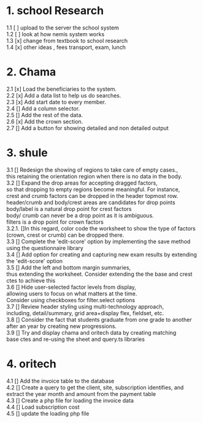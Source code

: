 # 1. school Research
1.1 [ ] upload to the server the school system  
1.2 [ ] look at how nemis system works  
1.3 [x] change from textbook to school research  
1.4 [x] other ideas , fees transport, exam, lunch  
# 2. Chama  
2.1 [x] Load the beneficiaries to the system.  
2.2 [x] Add a data list to help us do searches.  
2.3 [x] Add start date to every member.  
2.4 [] Add a column selector.  
2.5 [] Add the rest of the data.  
2.6 [x] Add the crown section.  
2.7 [] Add a button for showing detailed and non detailed output  
# 3. shule  
3.1 [] Redesign the showing of regions to take care of empty cases.,  
this retaining the orientation region when there is no data in the body.  
3.2 [] Expand the drop areas for accepting dragged factors,  
so that dropping to empty regions become meaningful. For instance,  
crest and crumb factors can be dropped in the header topmost row.  
header/crumb and body/crest areas are candidates for drop points  
body/label is a natural drop point for crest factors  
body/ crumb can never be a drop point as it is ambiguous.  
filters is a drop point for crown factors  
3.2.1. []In this regard, color code the worksheet to show the type of factors  
(crown, crest or crumb) can be dropped there.  
3.3 [] Complete the 'edit-score' option by implementing the save method using the questionnaire library  
3.4 [] Add option for creating and capturing new exam results by extending the 'edit-score' option  
3.5 [] Add the left and bottom margin summaries,  
thus extending the worksheet. Consider extending the the base and crest ctes to achieve this  
3.6 [] Hide user-selected factor levels from display,  
allowing users to focus on what matters at the time.  
Consider using checkboxes for filter.select options  
3.7 [] Review header styling using multi-technology approach,  
including, detail/summary, grid area+display flex, fieldset, etc.  
3.8 [] Consider the fact that students graduate from one grade to another  
after an year by creating new progressions.  
3.9 [] Try and display chama and oritech data by creating matching  
base ctes and re-using the sheet and query.ts libraries  
# 4. oritech  
4.1 [] Add the invoice table to the database  
4.2 [] Create a query to get the client, site, subscription identifies, and extract the year month and amount from the payment table  
4.3 [] Create a php file for loading the invoice data  
4.4 [] Load subscription cost  
4.5 [] update the loading php file  